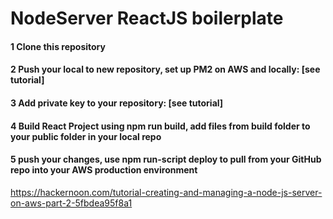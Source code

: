 # NodeServer ReactJS boilerplate
#### 1 Clone this repository
#### 2 Push your local to new repository, set up PM2 on AWS and locally: [see tutorial] 
#### 3 Add private key to your repository: [see tutorial] 
#### 4 Build React Project using npm run build, add files from build folder to your public folder in your local repo
#### 5 push your changes, use npm run-script deploy to pull from your GitHub repo into your AWS production environment

https://hackernoon.com/tutorial-creating-and-managing-a-node-js-server-on-aws-part-2-5fbdea95f8a1
